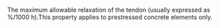 The maximum allowable relaxation of the tendon (usually expressed as %/1000 h).This property applies to prestressed concrete elements only.